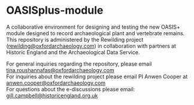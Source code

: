 # OASISplus-module
A collaborative environment for designing and testing the new OASIS+ module designed to record archaeological plant and vertebrate remains.
This repository is administered by the Rewilding project (rewilding@oxfordarchaeology.com) in collaboration with partners at Historic England and the Archaeological Data Service. 

For general inquiries regarding the repository, please email tina.roushannafas@oxfordarchaeology.com\
For inquiries about the rewilding project please email PI Anwen Cooper at anwen.cooper@oxfordarchaeology.com\
For questions about the e-discussions please email: gill.campbell@historicengland.org.uk
